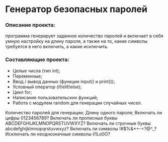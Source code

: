 # Генератор безопасных паролей

### Описание проекта:
программа генерирует заданное количество паролей и включает в себя умную настройку на длину пароля, а также на то, какие символы требуется в него включить, а какие исключить.

### Составляющие проекта:

* Целые числа (тип int);
* Переменные;
* Ввод / вывод данных (функции input() и print());
* Условный оператор (if/elif/else);
* Цикл for;
* Написание пользовательских функций;
* Работа с модулем random для генерации случайных чисел.

Количество паролей для генерации;
Длину одного пароля;
Включать ли цифры 0123456789?
Включать ли прописные буквы ABCDEFGHIJKLMNOPQRSTUVWXYZ?
Включать ли строчные буквы abcdefghijklmnopqrstuvwxyz?
Включать ли символы !#$%&*+-=?@^_?
Исключать ли неоднозначные символы il1Lo0O?